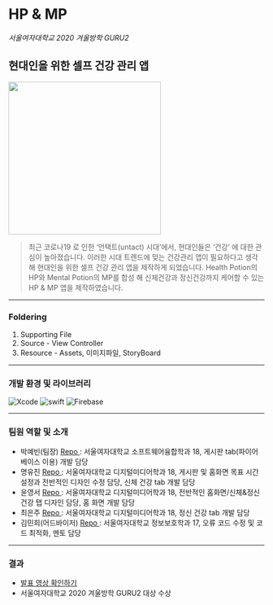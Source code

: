 # HP & MP
*서울여자대학교 2020 겨울방학 GURU2*
<br>

## 현대인을 위한 셀프 건강 관리 앱
<img src="https://user-images.githubusercontent.com/51286963/92994590-9d0aef00-f536-11ea-8822-99b9a521ace4.png" height="300"> 

> 최근 코로나19 로 인한 ‘언택트(untact) 시대’에서, 현대인들은 ‘건강’ 에 대한 관심이 높아졌습니다. 이러한 시대 트렌드에 맞는 건강관리 앱이 필요하다고 생각해 현대인을 위한 셀프 건강 관리 앱을 제작하게 되었습니다. Health Potion의 HP와 Mental Potion의 MP를 합성 해 신체건강과 정신건강까지 케어할 수 있는 HP & MP 앱을 제작하였습니다.

------------

### Foldering
1. Supporting File
2. Source - View Controller
3. Resource - Assets, 이미지파일, StoryBoard

------------
### 개발 환경 및 라이브러리
![Xcode](https://img.shields.io/badge/Xcode-11.5-blue)
![swift](https://img.shields.io/badge/swift-5.0-green)
![Firebase](https://img.shields.io/badge/Firebase-Analytics-yellow)

------------
### 팀원 역할 및 소개
- 박예빈(팀장) [ Repo ](https://github.com/beansbin) : 서울여자대학교 소프트웨어융합학과 18, 게시판 tab(파이어베이스 이용) 개발 담당<br>
- 명유진 [ Repo ](https://github.com/Yujin-m) : 서울여자대학교 디지털미디어학과 18, 게시판 및 홈화면 목표 시간 설정과 전반적인 디자인 수정 담당, 신체 건강 tab 개발 담당<br>
- 윤영서 [ Repo ](https://github.com/yys88699) : 
서울여자대학교 디지털미디어학과 18, 전반적인 홈화면/신체&정신건강 탭 디자인 담당, 홈 화면 개발 담당
- 최은주 [ Repo ](https://github.com/jane1choi) : 서울여자대학교 디지털미디어학과 18, 정신 건강 tab 개발 담당
- 김민희(어드바이저) [ Repo ](https://github.com/xwoud) : 서울여자대학교 정보보호학과 17, 오류 코드 수정 및 코드 최적화, 멘토 담당
------------
### 결과
- [발표 영상 확인하기](https://youtu.be/lttnKMDCMAM)
- 서울여자대학교 2020 겨울방학 GURU2 대상 수상
